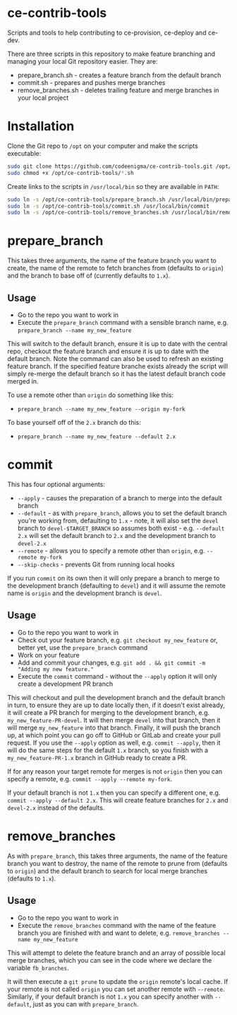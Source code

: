 # ce-contrib-tools
Scripts and tools to help contributing to ce-provision, ce-deploy and ce-dev.

There are three scripts in this repository to make feature branching and managing your local Git repository easier. They are:

* prepare_branch.sh - creates a feature branch from the default branch
* commit.sh - prepares and pushes merge branches
* remove_branches.sh - deletes trailing feature and merge branches in your local project

# Installation
Clone the Git repo to `/opt` on your computer and make the scripts executable:

```bash
sudo git clone https://github.com/codeenigma/ce-contrib-tools.git /opt/ce-contrib-tools/
sudo chmod +x /opt/ce-contrib-tools/*.sh
```

Create links to the scripts in `/usr/local/bin` so they are available in `PATH`:

```bash
sudo ln -s /opt/ce-contrib-tools/prepare_branch.sh /usr/local/bin/prepare_branch
sudo ln -s /opt/ce-contrib-tools/commit.sh /usr/local/bin/commit
sudo ln -s /opt/ce-contrib-tools/remove_branches.sh /usr/local/bin/remove_branches
```

# prepare_branch
This takes three arguments, the name of the feature branch you want to create, the name of the remote to fetch branches from (defaults to `origin`) and the branch to base off of (currently defaults to `1.x`).

## Usage
* Go to the repo you want to work in
* Execute the `prepare_branch` command with a sensible branch name, e.g. `prepare_branch --name my_new_feature`

This will switch to the default branch, ensure it is up to date with the central repo, checkout the feature branch and ensure it is up to date with the default branch. Note the command can also be used to refresh an existing feature branch. If the specified feature branche exists already the script will simply re-merge the default branch so it has the latest default branch code merged in.

To use a remote other than `origin` do something like this:

* `prepare_branch --name my_new_feature --origin my-fork`

To base yourself off of the `2.x` branch do this:

* `prepare_branch --name my_new_feature --default 2.x`

# commit
This has four optional arguments:

* `--apply` - causes the preparation of a branch to merge into the default branch
* `--default` - as with `prepare_branch`, allows you to set the default branch you're working from, defaulting to `1.x` - note, it will also set the `devel` branch to `devel-$TARGET_BRANCH` so assumes both exist - e.g. `--default 2.x` will set the default branch to `2.x` and the development branch to `devel-2.x`
* `--remote` - allows you to specify a remote other than `origin`, e.g. `--remote my-fork`
* `--skip-checks` - prevents Git from running local hooks

If you run `commit` on its own then it will only prepare a branch to merge to the development branch (defaulting to `devel`) and it will assume the remote name is `origin` and the development branch is `devel`.

## Usage
* Go to the repo you want to work in
* Check out your feature branch, e.g. `git checkout my_new_feature` or, better yet, use the `prepare_branch` command
* Work on your feature
* Add and commit your changes, e.g. `git add . && git commit -m "Adding my new feature."`
* Execute the `commit` command - without the `--apply` option it will only create a development PR branch

This will checkout and pull the development branch and the default branch in turn, to ensure they are up to date locally then, if it doesn't exist already, it will create a PR branch for merging to the development branch, e.g. `my_new_feature-PR-devel`. It will then merge `devel` into that branch, then it will merge `my_new_feature` into that branch. Finally, it will push the branch up, at which point you can go off to GitHub or GitLab and create your pull request. If you use the `--apply` option as well, e.g. `commit --apply`, then it will do the same steps for the default `1.x` branch, so  you finish with a `my_new_feature-PR-1.x` branch in GitHub ready to create a PR.

If for any reason your target remote for merges is not `origin` then you can specify a remote, e.g. `commit --apply --remote my-fork`.

If your default branch is not `1.x` then you can specify a different one, e.g. `commit --apply --default 2.x`. This will create feature branches for `2.x` and `devel-2.x` instead of the defaults.

# remove_branches
As with `prepare_branch`, this takes three arguments, the name of the feature branch you want to destroy, the name of the remote to prune from (defaults to `origin`) and the default branch to search for local merge branches (defaults to `1.x`).

## Usage
* Go to the repo you want to work in
* Execute the `remove_branches` command with the name of the feature branch you are finished with and want to delete, e.g. `remove_branches --name my_new_feature`

This will attempt to delete the feature branch and an array of possible local merge branches, which you can see in the code where we declare the variable `fb_branches`.

It will then execute a `git prune` to update the `origin` remote's local cache. If your remote is not called `origin` you can set another remote with `--remote`. Similarly, if your default branch is not `1.x` you can specify another with `--default`, just as you can with `prepare_branch`.

